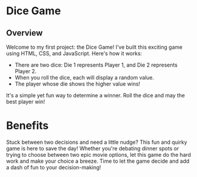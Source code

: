 # Dice Game

## Overview
Welcome to my first project: the Dice Game! I've built this exciting game using HTML, CSS, and JavaScript. Here's how it works:

- There are two dice: Die 1 represents Player 1, and Die 2 represents Player 2.
- When you roll the dice, each will display a random value.
- The player whose die shows the higher value wins!

It's a simple yet fun way to determine a winner. Roll the dice and may the best player win!
# Benefits
Stuck between two decisions and need a little nudge? This fun and quirky game is here to save the day! Whether you're debating dinner spots or trying to choose between two epic movie options, let this game do the hard work and make your choice a breeze. Time to let the game decide and add a dash of fun to your decision-making!
